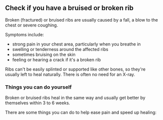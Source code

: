 ## Check if you have a bruised or broken rib

Broken (fractured) or bruised ribs are usually caused by a fall, a blow to the chest or severe coughing.

Symptoms include:

- strong pain in your chest area, particularly when you breathe in
- swelling or tenderness around the affected ribs
- sometimes bruising on the skin
- feeling or hearing a crack if it's a broken rib

Ribs can't be easily splinted or supported like other bones, so they're usually left to heal naturally. There is often no need for an X-ray.

### Things you can do yourself

Broken or bruised ribs heal in the same way and usually get better by themselves within 3 to 6 weeks.

There are some things you can do to help ease pain and speed up healing: